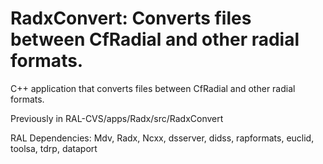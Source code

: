 # RadxConvert: Converts files between CfRadial and other radial formats.

C++ application that converts files between CfRadial and other radial formats.

Previously in RAL-CVS/apps/Radx/src/RadxConvert

RAL Dependencies: Mdv, Radx, Ncxx, dsserver, didss, rapformats, euclid, toolsa, tdrp, dataport
